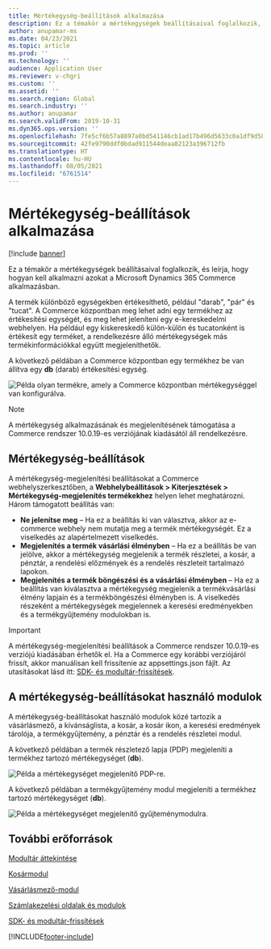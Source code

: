 ```yaml
---
title: Mértékegység-beállítások alkalmazása
description: Ez a témakör a mértékegységek beállításaival foglalkozik, és leírja, hogy hogyan kell alkalmazni azokat a Microsoft Dynamics 365 Commerce alkalmazásban.
author: anupamar-ms
ms.date: 04/23/2021
ms.topic: article
ms.prod: ''
ms.technology: ''
audience: Application User
ms.reviewer: v-chgri
ms.custom: ''
ms.assetid: ''
ms.search.region: Global
ms.search.industry: ''
ms.author: anupamar
ms.search.validFrom: 2019-10-31
ms.dyn365.ops.version: ''
ms.openlocfilehash: 7fe5cf6b57a8897a0bd541146cb1ad17b496d5633c0a1df9d58b2a4fbc868139
ms.sourcegitcommit: 42fe9790ddf0bdad911544deaa82123a396712fb
ms.translationtype: HT
ms.contentlocale: hu-HU
ms.lasthandoff: 08/05/2021
ms.locfileid: "6761514"
---
```

# <a name="apply-unit-of-measure-settings"></a>Mértékegység-beállítások alkalmazása

[!include [banner](includes/banner.md)]

Ez a témakör a mértékegységek beállításaival foglalkozik, és leírja, hogy hogyan kell alkalmazni azokat a Microsoft Dynamics 365 Commerce alkalmazásban.

A termék különböző egységekben értékesíthető, például "darab", "pár" és "tucat". A Commerce központban meg lehet adni egy termékhez az értékesítési egységét, és meg lehet jeleníteni egy e-kereskedelmi webhelyen. Ha például egy kiskereskedő külön-külön és tucatonként is értékesít egy terméket, a rendelkezésre álló mértékegységek más termékinformációkkal együtt megjeleníthetők.

A következő példában a Commerce központban egy termékhez be van állítva egy **db** (darab) értékesítési egység.

![Példa olyan termékre, amely a Commerce központban mértékegységgel van konfigurálva.](./media/Productunit-headquarters.PNG)

> [!NOTE]
> A mértékegység alkalmazásának és megjelenítésének támogatása a Commerce rendszer 10.0.19-es verziójának kiadásától áll rendelkezésre.

## <a name="unit-of-measure-settings"></a>Mértékegység-beállítások

A mértékegység-megjelenítési beállításokat a Commerce webhelyszerkesztőben, a **Webhelybeállítások \> Kiterjesztések \> Mértékegység-megjelenítés termékekhez** helyen lehet meghatározni. Három támogatott beállítás van:

- **Ne jelenítse meg** – Ha ez a beállítás ki van választva, akkor az e-commerce webhely nem mutatja meg a termék mértékegységét. Ez a viselkedés az alapértelmezett viselkedés.
- **Megjelenítés a termék vásárlási élményben** – Ha ez a beállítás be van jelölve, akkor a mértékegység megjelenik a termék részletei, a kosár, a pénztár, a rendelési előzmények és a rendelés részleteit tartalmazó lapokon.
- **Megjelenítés a termék böngészési és a vásárlási élményben** – Ha ez a beállítás van kiválasztva a mértékegység megjelenik a termékvásárlási élmény lapjain és a termékböngészési élményben is. A viselkedés részeként a mértékegységek megjelennek a keresési eredményekben és a termékgyűjtemény modulokban is.

> [!IMPORTANT]
> A mértékegység-megjelenítési beállítások a Commerce rendszer 10.0.19-es verziójú kiadásában érhetők el. Ha a Commerce egy korábbi verziójáról frissít, akkor manuálisan kell frissítenie az appsettings.json fájlt. Az utasításokat lásd itt: [SDK- és modultár-frissítések](e-commerce-extensibility/sdk-updates.md#update-the-appsettingsjson-file).

## <a name="modules-that-use-unit-of-measure-settings"></a>A mértékegység-beállításokat használó modulok

A mértékegység-beállításokat használó modulok közé tartozik a vásárlásmező, a kívánságlista, a kosár, a kosár ikon, a keresési eredmények tárolója, a termékgyűjtemény, a pénztár és a rendelés részletei modul.

A következő példában a termék részletező lapja (PDP) megjeleníti a termékhez tartozó mértékegységet (**db**).

![Példa a mértékegységet megjelenítő PDP-re.](./media/Productunit-PDP.png)

A következő példában a termékgyűjtemény modul megjeleníti a termékhez tartozó mértékegységet (**db**).

![Példa a mértékegységet megjelenítő gyűjteménymodulra.](./media/Productunit-productcollection.png)

## <a name="additional-resources"></a>További erőforrások

[Modultár áttekintése](starter-kit-overview.md)

[Kosármodul](add-cart-module.md)

[Vásárlásmező-modul](add-buy-box.md)

[Számlakezelési oldalak és modulok](account-management.md)

[SDK- és modultár-frissítések](e-commerce-extensibility/sdk-updates.md)

[!INCLUDE[footer-include](../includes/footer-banner.md)]
